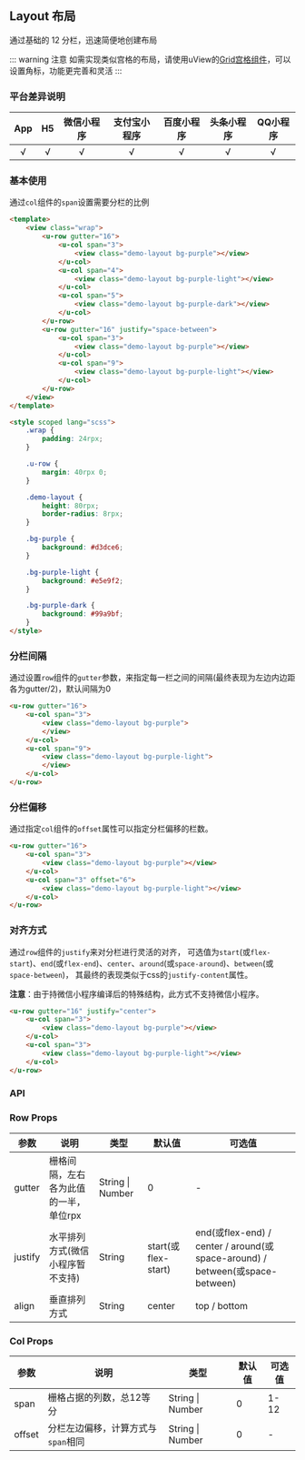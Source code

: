 ## Layout 布局

通过基础的 12 分栏，迅速简便地创建布局  

::: warning 注意
如需实现类似宫格的布局，请使用uView的[Grid宫格组件](/components/grid.html)，可以设置角标，功能更完善和灵活
:::

### 平台差异说明

|App|H5|微信小程序|支付宝小程序|百度小程序|头条小程序|QQ小程序|
|:-:|:-:|:-:|:-:|:-:|:-:|:-:|
|√|√|√|√|√|√|√|

### 基本使用

通过`col`组件的`span`设置需要分栏的比例

```html
<template>
	<view class="wrap">
		<u-row gutter="16">
			<u-col span="3">
				<view class="demo-layout bg-purple"></view>
			</u-col>
			<u-col span="4">
				<view class="demo-layout bg-purple-light"></view>
			</u-col>
			<u-col span="5">
				<view class="demo-layout bg-purple-dark"></view>
			</u-col>
		</u-row>
		<u-row gutter="16" justify="space-between">
			<u-col span="3">
				<view class="demo-layout bg-purple"></view>
			</u-col>
			<u-col span="9">
				<view class="demo-layout bg-purple-light"></view>
			</u-col>
		</u-row>
	</view>
</template>

<style scoped lang="scss">
	.wrap {
		padding: 24rpx;
	}

	.u-row {
		margin: 40rpx 0;
	}

	.demo-layout {
		height: 80rpx;
		border-radius: 8rpx;
	}

	.bg-purple {
		background: #d3dce6;
	}

	.bg-purple-light {
		background: #e5e9f2;
	}

	.bg-purple-dark {
		background: #99a9bf;
	}
</style>
```

### 分栏间隔

通过设置`row`组件的`gutter`参数，来指定每一栏之间的间隔(最终表现为左边内边距各为gutter/2)，默认间隔为0

```html
<u-row gutter="16">
	<u-col span="3">
		<view class="demo-layout bg-purple">
		</view>
	</u-col>
	<u-col span="9">
		<view class="demo-layout bg-purple-light">
		</view>
	</u-col>
</u-row>
```

### 分栏偏移

通过指定`col`组件的`offset`属性可以指定分栏偏移的栏数。

```html
<u-row gutter="16">
	<u-col span="3">
		<view class="demo-layout bg-purple"></view>
	</u-col>
	<u-col span="3" offset="6">
		<view class="demo-layout bg-purple-light"></view>
	</u-col>
</u-row>
```

### 对齐方式

通过`row`组件的`justify`来对分栏进行灵活的对齐，
可选值为`start`(或`flex-start`)、`end`(或`flex-end`)、`center`、`around`(或`space-around`)、`between`(或`space-between`)，
其最终的表现类似于css的`justify-content`属性。

**注意**：由于持微信小程序编译后的特殊结构，此方式不支持微信小程序。

```html
<u-row gutter="16" justify="center">
	<u-col span="3">
		<view class="demo-layout bg-purple"></view>
	</u-col>
	<u-col span="3">
		<view class="demo-layout bg-purple-light"></view>
	</u-col>
</u-row>
```

### API

### Row Props

| 参数          | 说明            | 类型            | 默认值             |  可选值   |
|-------------  |---------------- |---------------|------------------ |-------- |
| gutter | 栅格间隔，左右各为此值的一半，单位rpx  | String \| Number | 0 | - |
| justify | 水平排列方式(微信小程序暂不支持)  | String | start(或flex-start) | end(或flex-end) / center / around(或space-around) / between(或space-between) |
| align | 垂直排列方式 | String | center | top / bottom |

### Col Props

| 参数          | 说明            | 类型            | 默认值             |  可选值   |
|-------------  |---------------- |---------------|------------------ |-------- |
| span | 栅格占据的列数，总12等分  | String \| Number | 0 | 1-12 |
| offset | 分栏左边偏移，计算方式与`span`相同  | String \| Number | 0 | - |


